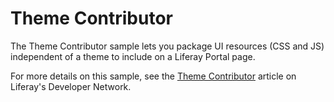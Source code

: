# Theme Contributor

The Theme Contributor sample lets you package UI resources (CSS and JS)
independent of a theme to include on a Liferay Portal page.

For more details on this sample, see the
[Theme Contributor](https://portal.liferay.dev/docs/7-2/reference/-/knowledge_base/r/theme-contributor)
article on Liferay's Developer Network.